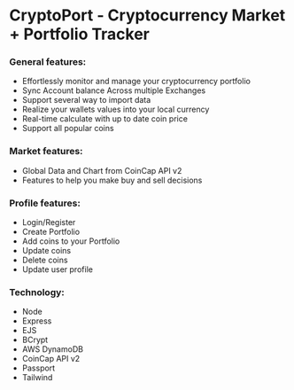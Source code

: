 # CryptoPort - Cryptocurrency Market + Portfolio Tracker

### General features:
- Effortlessly monitor and manage your cryptocurrency portfolio
- Sync Account balance Across multiple Exchanges
- Support several way to import data
- Realize your wallets values into your local currency
- Real-time calculate with up to date coin price
- Support all popular coins


### Market features:
- Global Data and Chart from CoinCap API v2
- Features to help you make buy and sell decisions


### Profile features:
- Login/Register
- Create Portfolio
- Add coins to your Portfolio
- Update coins
- Delete coins
- Update user profile


### Technology:
- Node
- Express
- EJS
- BCrypt
- AWS DynamoDB
- CoinCap API v2
- Passport
- Tailwind

